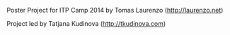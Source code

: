 Poster Project for ITP Camp 2014
by Tomas Laurenzo (http://laurenzo.net)

Project led by Tatjana Kudinova (http://tkudinova.com)

